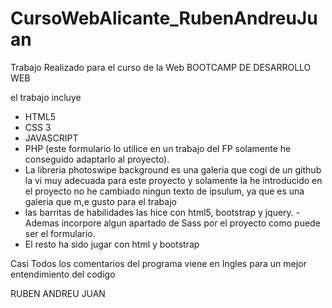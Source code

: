 # CursoWebAlicante_RubenAndreuJuan

Trabajo Realizado para el curso de la Web BOOTCAMP DE DESARROLLO WEB

el trabajo incluye 

- HTML5
- CSS 3
- JAVASCRIPT
- PHP (este formulario lo utilice en un trabajo del FP solamente he conseguido adaptarlo al proyecto).
- La libreria photoswipe background es una galeria que cogi de un github la vi muy adecuada para este proyecto y solamente la he introducido en el proyecto no he cambiado ningun texto de ipsulum, ya que es una galeria que m,e gusto para el trabajo
- las barritas de habilidades las hice con html5, bootstrap y jquery.
-Ademas incorpore algun apartado de Sass por el proyecto como puede ser el formulario.
- El resto ha sido jugar con html y bootstrap 

Casi Todos los comentarios del programa viene en Ingles para un mejor entendimiento del codigo

RUBEN ANDREU JUAN
